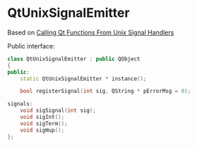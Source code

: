 QtUnixSignalEmitter
===================

Based on [Calling Qt Functions From Unix Signal Handlers](http://qt-project.org/doc/qt-4.8/unix-signals.html)

Public interface:

```C++
class QtUnixSignalEmitter : public QObject
{
public:
    static QtUnixSignalEmitter * instance();

    bool registerSignal(int sig, QString * pErrorMsg = 0);

signals:
    void sigSignal(int sig);
    void sigInt();
    void sigTerm();
    void sigHup();
};
```
